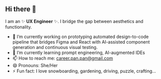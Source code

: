 ## Hi there 👋

I am an ✨ **UX Engineer** ✨. I bridge the gap between aesthetics and
            functionality. 

- 🔭 I’m currently working on prototyping automated design-to-code pipeline that bridges Figma and React with AI-assisted component generation and continuous visual testing.
- 🌱 I’m currently learning prompt engineering, AI-augmented IDEs
- 📫 How to reach me: career.pan.pan@gmail.com
- 😄 Pronouns: She/Her
- ⚡ Fun fact: I love snowboarding, gardening, driving, puzzle, crafting... 
